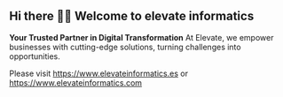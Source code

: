## Hi there 🙋‍♀️ Welcome to elevate informatics
**Your Trusted Partner in Digital Transformation**
At Elevate, we empower businesses with cutting-edge solutions, turning challenges into opportunities.


Please visit https://www.elevateinformatics.es or https://www.elevateinformatics.com
